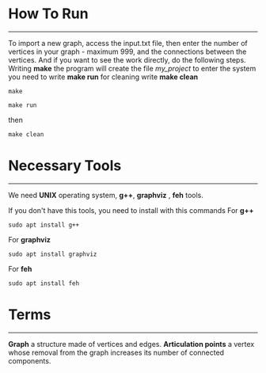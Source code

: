 # How To Run
--------------------------------
To import a new graph, access the input.txt file, then enter the number of vertices in your graph - maximum 999,  and the connections between the vertices․ And if you want to see the work directly, do the following steps.
Writing **make** the program will create the file *my_project* to enter the system you need to write **make run** for cleaning write **make clean**

`` make ``

`` make run ``

then 

`` make clean ``

# Necessary Tools
--------------------------------
We need **UNIX** operating system, **g++**, **graphviz** , **feh** tools.

If you don't have this tools, you need to install with this commands
For **g++**

`` sudo apt install g++ ``

For **graphviz**

`` sudo apt install graphviz ``

For **feh**

`` sudo apt install feh ``


# Terms
--------------------------------
**Graph** a structure made of vertices and edges.
**Articulation points** a vertex whose removal from the graph increases its number of connected components.








